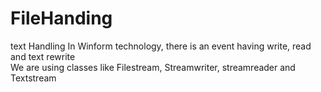 # FileHanding

text Handling
In Winform technology, there is an event having write, read and text rewrite  
We are using classes like Filestream,  Streamwriter, streamreader and Textstream
